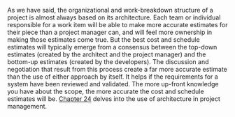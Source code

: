 As we have said, the organizational and work-breakdown structure of a project is almost always based on its architecture. Each team or individual responsible for a work item will be able to make more accurate estimates for their piece than a project manager can, and will feel more ownership in making those estimates come true. But the best cost and schedule estimates will typically emerge from a consensus between the top-down estimates (created by the architect and the project manager) and the bottom-up estimates (created by the developers). The discussion and negotiation that result from this process create a far more accurate estimate than the use of either approach by itself. It helps if the requirements for a system have been reviewed and validated. The more up-front knowledge you have about the scope, the more accurate the cost and schedule estimates will be. [Chapter 24](ch24.xhtml#ch24) delves into the use of architecture in project management.